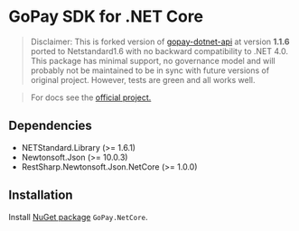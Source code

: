 # GoPay SDK for .NET Core #

 > Disclaimer: This is forked version of [gopay-dotnet-api](https://github.com/gopaycommunity/gopay-dotnet-api) at version **1.1.6** ported to Netstandard1.6 with no backward compatibility to .NET 4.0. This package has minimal support, no governance model and will probably not be maintained to be in sync with future versions of original project. However, tests are green and all works well.

 > For docs see the [official project.](https://github.com/gopaycommunity/gopay-dotnet-api)

## Dependencies

 - NETStandard.Library (>= 1.6.1)
 - Newtonsoft.Json (>= 10.0.3)
 - RestSharp.Newtonsoft.Json.NetCore (>= 1.0.0)

## Installation

Install [NuGet package](https://github.com/gopaycommunity/gopay-dotnet-api) `GoPay.NetCore`.

